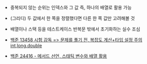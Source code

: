 * 중복되지 않는 순위는 인덱스와 그 값 즉, 하나의 배열로 활용 가능
* (그리디) 두 값에서 한 쪽을 정렬했다면 다른 한 쪽 값만 고려해볼 것
* 배열이나 스택 등을 테스트케이스 반복문 밖에서 초기화하는 실수 조심

* [백준 13458 시험 감독 => 문제를 풀기 전, 복잡도 계산+타입 설정 주의 int,long,double](https://www.acmicpc.net/problem/13458)
* [백준 24416 - 메서드 선언, 스태틱 변수와 배열 활용](https://www.acmicpc.net/source/53436724)
